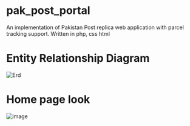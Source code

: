 
# pak_post_portal
An implementation of Pakistan Post replica web application with parcel tracking support.
Written in php, css html

# Entity Relationship Diagram
![Erd](https://user-images.githubusercontent.com/43469415/120823783-3a003300-c571-11eb-8c56-c1d0054314e6.jpeg)

# Home page look
![image](https://user-images.githubusercontent.com/43469415/120824102-8ba8bd80-c571-11eb-928a-227787a943d7.png)

